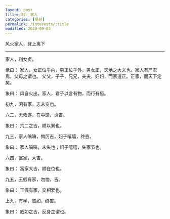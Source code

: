 ```yaml
---
layout: post
title: 37. 家人
categories: [易经]
permalink: /interests/:title
modified: 2020-09-03
---
```


风火家人，巽上离下

---

家人，利女贞。

彖曰： 家人，女正位乎内，男正位乎外，男女正，天地之大义也。家人有严君焉，父母之谓也。
父父，子子，兄兄，夫夫，妇妇，而家道正。正家，而天下定矣。

象曰： 风自火出，家人，君子以言有物，而行有恒。

初九，闲有家，志未变也。

六二，无攸遂，在中馈，贞吉。

象曰： 六二之吉，顺以巽也。

九三，家人嗃嗃，悔厉吉，妇子嘻嘻，终吝。

象曰： 家人嗃嗃，未失也；妇子嘻嘻，失家节也。

六四，富家，大吉。

象曰： 富家大吉，顺在位也。

九五，王假有家，勿恤，吉。

象曰： 王假有家，交相爱也。

上九，有孚，威如，终吉。

象曰： 威如之吉，反身之谓也。
